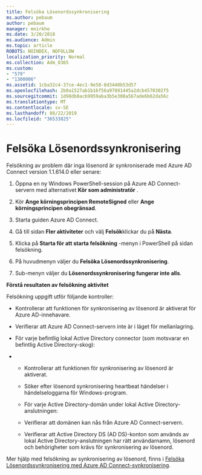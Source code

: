```yaml
---
title: Felsöka Lösenordssynkronisering
ms.author: pebaum
author: pebaum
manager: mnirkhe
ms.date: 3/20/2018
ms.audience: Admin
ms.topic: article
ROBOTS: NOINDEX, NOFOLLOW
localization_priority: Normal
ms.collection: Adm_O365
ms.custom:
- "579"
- "1300006"
ms.assetid: 1cba32c4-37ce-4ec1-9e58-8d3440b53d57
ms.openlocfilehash: 2b0a1527ab1b16f56a97891445a2dcb4570302f5
ms.sourcegitcommit: 1d98db8acb9959aba3b5e308a567ade6b62da56c
ms.translationtype: MT
ms.contentlocale: sv-SE
ms.lasthandoff: 08/22/2019
ms.locfileid: "36533825"
---
```

# <a name="troubleshoot-password-synchronization"></a>Felsöka Lösenordssynkronisering

Felsökning av problem där inga lösenord är synkroniserade med Azure AD Connect version 1.1.614.0 eller senare:
  
1. Öppna en ny Windows PowerShell-session på Azure AD Connect-servern med alternativet **Kör som administratör** .

2. Kör **Ange körningsprincipen RemoteSigned** eller **Ange körningsprincipen obegränsad**.

3. Starta guiden Azure AD Connect.

4. Gå till sidan **Fler aktiviteter** och välj **Felsök**klickar du på **Nästa**.

5. Klicka på **Starta för att starta felsökning** -menyn i PowerShell på sidan felsökning.

6. På huvudmenyn väljer du **Felsöka Lösenordssynkronisering**.

7. Sub-menyn väljer du **Lösenordssynkronisering fungerar inte alls**.

**Förstå resultaten av felsökning aktivitet**
  
Felsökning uppgift utför följande kontroller:
  
- Kontrollerar att funktionen för synkronisering av lösenord är aktiverat för Azure AD-innehavare.

- Verifierar att Azure AD Connect-servern inte är i läget för mellanlagring.

- För varje befintlig lokal Active Directory connector (som motsvarar en befintlig Active Directory-skog):

- 
  - Kontrollerar att funktionen för synkronisering av lösenord är aktiverat.

  - Söker efter lösenord synkronisering heartbeat händelser i händelseloggarna för Windows-program.

  - För varje Active Directory-domän under lokal Active Directory-anslutningen:

  - Verifierar att domänen kan nås från Azure AD Connect-servern.

  - Verifierar att Active Directory DS (AD DS)-konton som används av lokal Active Directory-anslutningen har rätt användarnamn, lösenord och behörigheter som krävs för synkronisering av lösenord.

Mer hjälp med felsökning av synkronisering av lösenord, finns i [Felsöka Lösenordssynkronisering med Azure AD Connect-synkronisering](https://docs.microsoft.com/azure/active-directory/connect/active-directory-aadconnectsync-troubleshoot-password-synchronization).
  